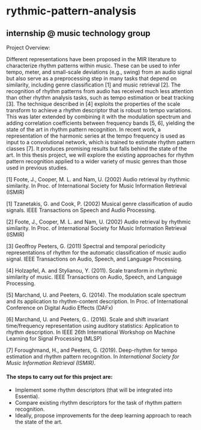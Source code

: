# rythmic-pattern-analysis
## internship @ music technology group

Project Overview: 

Different representations have been proposed in the MIR literature to characterize rhythm patterns within music. These can be used to infer tempo, meter, and small-scale deviations (e.g., swing) from an audio signal but also serve as a preprocessing step in many tasks that depend on similarity, including genre classification [1] and music retrieval [2]. The recognition of rhythm patterns from audio has received much less attention than other rhythm analysis tasks, such as tempo estimation or beat tracking [3]. The technique described in [4] exploits the properties of the scale transform to achieve a rhythm descriptor that is robust to tempo variations. This was later extended by combining it with the modulation spectrum and adding correlation coefficients between frequency bands [5, 6], yielding the state of the art in rhythm pattern recognition. In recent work, a representation of the harmonic series at the tempo frequency is used as input to a convolutional network, which is trained to estimate rhythm pattern classes [7]. It produces promising results but falls behind the state of the art. In this thesis project, we will explore the existing approaches for rhythm pattern recognition applied to a wider variety of music genres than those used in previous studies. 

[1] Foote, J., Cooper, M. L. and Nam, U. (2002) Audio retrieval by rhythmic similarity. In Proc. of International Society for Music Information Retrieval (ISMIR)

[1] Tzanetakis, G. and Cook, P. (2002) Musical genre classification of audio signals. IEEE Transactions on Speech and Audio Processing.

[2] Foote, J., Cooper, M. L. and Nam, U. (2002) Audio retrieval by rhythmic similarity. In Proc. of International Society for Music Information Retrieval (ISMIR)

[3] Geoffroy Peeters, G. (2011) Spectral and temporal periodicity representations of rhythm for the automatic classification of music audio signal. IEEE Transactions on Audio, Speech, and Language Processing.

[4] Holzapfel, A. and Stylianou, Y. (2011). Scale transform in rhythmic similarity of music. IEEE Transactions on Audio, Speech, and Language Processing.

[5] Marchand, U. and Peeters, G. (2014). The modulation scale spectrum and its application to rhythm-content description. In Proc. of International Conference on Digital Audio Effects (DAFx)

[6] Marchand, U. and Peeters, G.. (2016). Scale and shift invariant time/frequency representation using auditory statistics: Application to rhythm description. In IEEE 26th International Workshop on Machine Learning for Signal Processing (MLSP)

[7] Foroughmand, H., and Peeters, G. (2019). Deep-rhythm for tempo estimation and rhythm pattern recognition. In *International Society for Music Information Retrieval (ISMIR)*.

#### The steps to carry out for this project are:
- Implement some rhythm descriptors (that will be integrated into Essentia).
- Compare existing rhythm descriptors for the task of rhythm pattern recognition.
- Ideally, propose improvements for the deep learning approach to reach the state of the art.